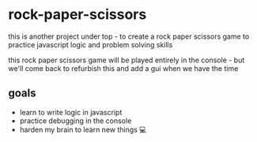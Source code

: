 # rock-paper-scissors
this is another project under top - to create a rock paper scissors game to practice javascript logic and problem solving skills    
    
this rock paper scissors game will be played entirely in the console - but we'll come back to refurbish this and add a gui when we have the time    

## goals
- learn to write logic in javascript
- practice debugging in the console
- harden my brain to learn new things 💻
